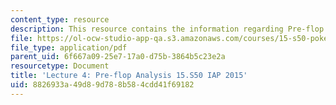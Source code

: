```yaml
---
content_type: resource
description: This resource contains the information regarding Pre-flop Analysis.
file: https://ol-ocw-studio-app-qa.s3.amazonaws.com/courses/15-s50-poker-theory-and-analytics-january-iap-2015/8826933a49d89d788b584cdd41f69182_MIT15_S50IAP15_L4_PreFlop.pdf
file_type: application/pdf
parent_uid: 6f667a09-25e7-17a0-d75b-3864b5c23e2a
resourcetype: Document
title: 'Lecture 4: Pre-flop Analysis 15.S50 IAP 2015'
uid: 8826933a-49d8-9d78-8b58-4cdd41f69182
---
```

